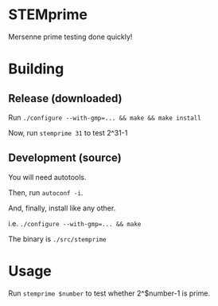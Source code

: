 # STEMprime

Mersenne prime testing done quickly! 


# Building

## Release (downloaded)

Run `./configure --with-gmp=... && make && make install`

Now, run `stemprime 31` to test 2^31-1

## Development (source)

You will need autotools.

Then, run `autoconf -i`.

And, finally, install like any other.

i.e. `./configure --with-gmp=... && make`

The binary is `./src/stemprime`


# Usage

Run `stemprime $number` to test whether 2^$number-1 is prime.


